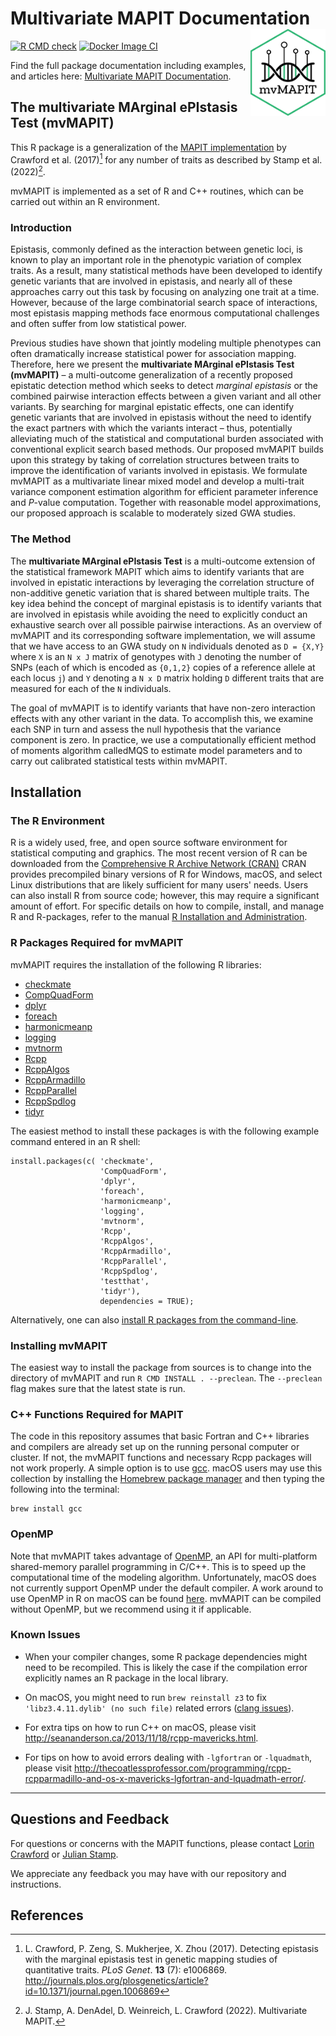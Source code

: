 
# Multivariate MAPIT Documentation <img src="man/figures/logo.png" align="right" alt="" width="120"/>

[![R CMD check](https://github.com/lcrawlab/mvMAPIT/actions/workflows/check-standard.yaml/badge.svg)](https://github.com/lcrawlab/mvMAPIT/actions/workflows/check-standard.yaml)
[![Docker Image CI](https://github.com/lcrawlab/mvMAPIT/actions/workflows/docker-image.yml/badge.svg)](https://github.com/lcrawlab/mvMAPIT/actions/workflows/docker-image.yml)

Find the full package documentation including examples, and articles here: [Multivariate MAPIT Documentation](https://lcrawlab.github.io/mvMAPIT).


## The multivariate MArginal ePIstasis Test (mvMAPIT)

This R package is a generalization of the [MAPIT
implementation](https://github.com/lorinanthony/MAPIT) by Crawford et
al. (2017)[^1] for any number of traits as described by Stamp et al. (2022)[^2].

mvMAPIT is implemented as a set of R and C++ routines, which can be
carried out within an R environment.
### Introduction

Epistasis, commonly defined as the interaction between genetic loci, is known to
play an important role in the phenotypic variation of complex traits. As a
result, many statistical methods have been developed to identify genetic variants
that are involved in epistasis, and nearly all of these approaches carry out
this task by focusing on analyzing one trait at a time. However, because of the
large combinatorial search space of interactions, most epistasis mapping
methods face enormous computational challenges and often suffer from low
statistical power.

Previous studies have shown that jointly modeling multiple phenotypes can often
dramatically increase statistical power for association mapping. Therefore, here
we present the **multivariate MArginal ePIstasis Test (mvMAPIT)** – a
multi-outcome generalization of a recently proposed epistatic detection method
which seeks to detect *marginal epistasis* or the combined pairwise interaction
effects between a given variant and all other variants. By searching for marginal
epistatic effects, one can identify genetic variants that are involved in
epistasis without the need to identify the exact partners with which the variants
interact – thus, potentially alleviating much of the statistical and computational
burden associated with conventional explicit search based methods. Our proposed
mvMAPIT builds upon this strategy by taking of correlation structures between
traits to improve the identification of variants involved in epistasis. We
formulate mvMAPIT as a multivariate linear mixed model and develop a multi-trait
variance component estimation algorithm for efficient parameter inference and
*P*-value computation. Together with reasonable model approximations, our proposed
approach is scalable to moderately sized GWA studies.


### The Method
The **multivariate MArginal ePIstasis Test** is a multi-outcome extension of the
statistical framework MAPIT which aims to identify variants that are involved in
epistatic interactions by leveraging the correlation structure of non-additive
genetic variation that is shared between multiple traits. The key idea behind the
concept of marginal epistasis is to identify variants that are involved in
epistasis while avoiding the need to explicitly conduct an exhaustive search over
all possible pairwise interactions. As an overview of mvMAPIT and its
corresponding software implementation, we will assume that we have access to an
GWA study on `N` individuals denoted as `D = {X,Y}` where `X` is an `N x J` matrix
of genotypes with `J` denoting the number of SNPs (each of which is encoded as
`{0,1,2}` copies of a reference allele at each locus `j`) and `Y` denoting a `N x D`
matrix holding `D` different traits that are measured for each of the `N`
individuals.

The goal of mvMAPIT is to identify variants that have non-zero interaction effects
with any other variant in the data. To accomplish this, we examine each SNP in
turn and assess the null hypothesis that the variance component is zero. In
practice, we use a computationally efficient method of moments algorithm calledMQS
to estimate model parameters and to carry out calibrated statistical tests within
mvMAPIT.

## Installation

### The R Environment

R is a widely used, free, and open source software environment for
statistical computing and graphics. The most recent version of R can be
downloaded from the [Comprehensive R Archive Network
(CRAN)](http://cran.r-project.org/) CRAN provides precompiled binary
versions of R for Windows, macOS, and select Linux distributions that
are likely sufficient for many users' needs. Users can also install R
from source code; however, this may require a significant amount of
effort. For specific details on how to compile, install, and manage R
and R-packages, refer to the manual [R Installation and
Administration](http://cran.r-project.org/doc/manuals/r-release/R-admin.html).

### R Packages Required for mvMAPIT


mvMAPIT requires the installation of the following R libraries:

- [checkmate](https://cran.r-project.org/package=checkmate)
- [CompQuadForm](https://cran.r-project.org/package=CompQuadForm)
- [dplyr](https://cran.r-project.org/package=dplyr)
- [foreach](https://cran.r-project.org/package=foreach)
- [harmonicmeanp](https://cran.r-project.org/package=harmonicmeanp)
- [logging](https://cran.r-project.org/package=logging)
- [mvtnorm](https://cran.r-project.org/package=mvtnorm)
- [Rcpp](https://cran.r-project.org/package=Rcpp)
- [RcppAlgos](https://cran.r-project.org/package=RcppAlgos)
- [RcppArmadillo](https://cran.r-project.org/package=RcppArmadillo)
- [RcppParallel](https://cran.r-project.org/package=RcppParallel)
- [RcppSpdlog](https://cran.r-project.org/package=RcppSpdlog)
- [tidyr](https://cran.r-project.org/package=tidyr)

The easiest method to install these packages is with the following
example command entered in an R shell:

``` {.R}
install.packages(c( 'checkmate', 
                    'CompQuadForm', 
                    'dplyr', 
                    'foreach', 
                    'harmonicmeanp', 
                    'logging', 
                    'mvtnorm', 
                    'Rcpp', 
                    'RcppAlgos', 
                    'RcppArmadillo', 
                    'RcppParallel', 
                    'RcppSpdlog', 
                    'testthat', 
                    'tidyr'), 
                    dependencies = TRUE);
```

Alternatively, one can also [install R packages from the
command-line](http://cran.r-project.org/doc/manuals/r-release/R-admin.html#Installing-packages).

### Installing mvMAPIT

The easiest way to install the package from sources is to change into
the directory of mvMAPIT and run `R CMD INSTALL . --preclean`. The
`--preclean` flag makes sure that the latest state is run.

### C++ Functions Required for MAPIT

The code in this repository assumes that basic Fortran and C++ libraries and compilers are already set up on the running personal computer or
cluster. If not, the mvMAPIT functions and necessary Rcpp packages will
not work properly. A simple option is to use
[gcc](https://gcc.gnu.org/). macOS users may use this collection by
installing the [Homebrew package manager](http://brew.sh/index.html) and
then typing the following into the terminal:

``` {.bash}
brew install gcc
```
### OpenMP

Note that mvMAPIT takes advantage of [OpenMP](http://openmp.org/wp/), an
API for multi-platform shared-memory parallel programming in C/C++. This
is to speed up the computational time of the modeling algorithm.
Unfortunately, macOS does not currently support OpenMP under the default
compiler. A work around to use OpenMP in R on macOS can be found
[here](http://thecoatlessprofessor.com/programming/openmp-in-r-on-os-x/).
mvMAPIT can be compiled without OpenMP, but we recommend using it if
applicable.

### Known Issues
- When your compiler changes, some R package dependencies might need to be recompiled. This is likely the case if the compilation error explicitly names an R package in the local library.

- On macOS, you might need to run `brew reinstall z3` to fix `'libz3.4.11.dylib' (no such file)` related errors ([clang issues](https://github.com/Homebrew/discussions/discussions/3920)).

- For extra tips on how to run C++ on macOS, please visit
<http://seananderson.ca/2013/11/18/rcpp-mavericks.html>.

- For tips on how to avoid errors dealing with `-lgfortran` or `-lquadmath`, please visit
<http://thecoatlessprofessor.com/programming/rcpp-rcpparmadillo-and-os-x-mavericks-lgfortran-and-lquadmath-error/>.

------------------------------------------------------------------------

## Questions and Feedback
For questions or concerns with the MAPIT functions, please contact
[Lorin Crawford](mailto:lorin_crawford@brown.edu) or
[Julian Stamp](mailto:julian_stamp@brown.edu).

We appreciate any feedback you may have with our repository and instructions.



## References

[^1]: L. Crawford, P. Zeng, S. Mukherjee, X. Zhou (2017). Detecting
    epistasis with the marginal epistasis test in genetic mapping
    studies of quantitative traits. *PLoS Genet*. **13** (7): e1006869.
    <http://journals.plos.org/plosgenetics/article?id=10.1371/journal.pgen.1006869>

[^2]: J. Stamp, A. DenAdel, D. Weinreich, L. Crawford (2022). Multivariate MAPIT.
